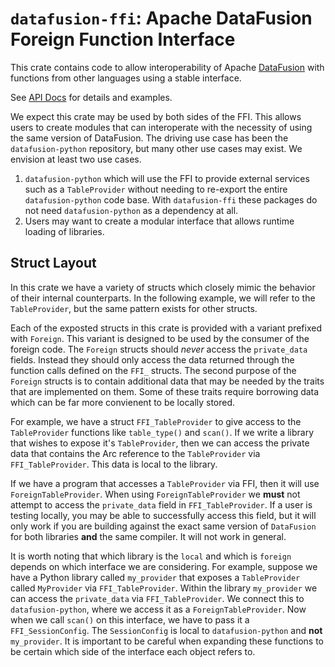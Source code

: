 <!---
  Licensed to the Apache Software Foundation (ASF) under one
  or more contributor license agreements.  See the NOTICE file
  distributed with this work for additional information
  regarding copyright ownership.  The ASF licenses this file
  to you under the Apache License, Version 2.0 (the
  "License"); you may not use this file except in compliance
  with the License.  You may obtain a copy of the License at

    http://www.apache.org/licenses/LICENSE-2.0

  Unless required by applicable law or agreed to in writing,
  software distributed under the License is distributed on an
  "AS IS" BASIS, WITHOUT WARRANTIES OR CONDITIONS OF ANY
  KIND, either express or implied.  See the License for the
  specific language governing permissions and limitations
  under the License.
-->

# `datafusion-ffi`: Apache DataFusion Foreign Function Interface

This crate contains code to allow interoperability of Apache [DataFusion]
with functions from other languages using a stable interface.

See [API Docs] for details and examples.

We expect this crate may be used by both sides of the FFI. This allows users
to create modules that can interoperate with the necessity of using the same
version of DataFusion. The driving use case has been the `datafusion-python`
repository, but many other use cases may exist. We envision at least two
use cases.

1. `datafusion-python` which will use the FFI to provide external services such
   as a `TableProvider` without needing to re-export the entire `datafusion-python`
   code base. With `datafusion-ffi` these packages do not need `datafusion-python`
   as a dependency at all.
2. Users may want to create a modular interface that allows runtime loading of
   libraries.

## Struct Layout

In this crate we have a variety of structs which closely mimic the behavior of
their internal counterparts. In the following example, we will refer to the
`TableProvider`, but the same pattern exists for other structs.

Each of the exposted structs in this crate is provided with a variant prefixed
with `Foreign`. This variant is designed to be used by the consumer of the
foreign code. The `Foreign` structs should _never_ access the `private_data`
fields. Instead they should only access the data returned through the function
calls defined on the `FFI_` structs. The second purpose of the `Foreign`
structs is to contain additional data that may be needed by the traits that
are implemented on them. Some of these traits require borrowing data which
can be far more convienent to be locally stored.

For example, we have a struct `FFI_TableProvider` to give access to the
`TableProvider` functions like `table_type()` and `scan()`. If we write a
library that wishes to expose it's `TableProvider`, then we can access the
private data that contains the Arc reference to the `TableProvider` via
`FFI_TableProvider`. This data is local to the library.

If we have a program that accesses a `TableProvider` via FFI, then it
will use `ForeignTableProvider`. When using `ForeignTableProvider` we **must**
not attempt to access the `private_data` field in `FFI_TableProvider`. If a
user is testing locally, you may be able to successfully access this field, but
it will only work if you are building against the exact same version of
`DataFusion` for both libraries **and** the same compiler. It will not work
in general.

It is worth noting that which library is the `local` and which is `foreign`
depends on which interface we are considering. For example, suppose we have a
Python library called `my_provider` that exposes a `TableProvider` called
`MyProvider` via `FFI_TableProvider`. Within the library `my_provider` we can
access the `private_data` via `FFI_TableProvider`. We connect this to
`datafusion-python`, where we access it as a `ForeignTableProvider`. Now when
we call `scan()` on this interface, we have to pass it a `FFI_SessionConfig`.
The `SessionConfig` is local to `datafusion-python` and **not** `my_provider`.
It is important to be careful when expanding these functions to be certain which
side of the interface each object refers to.

[datafusion]: https://datafusion.apache.org
[api docs]: http://docs.rs/datafusion-ffi/latest

